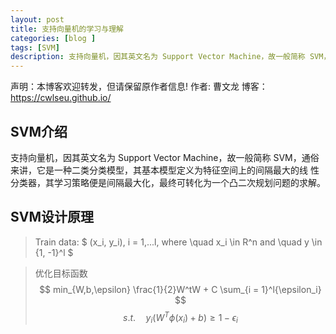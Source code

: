 ```yaml
---
layout: post
title: 支持向量机的学习与理解
categories: [blog ]
tags: [SVM]
description: 支持向量机，因其英文名为 Support Vector Machine，故一般简称 SVM，通俗来讲，它是一种二类分类模型，其基本模型定义为特征空间上的间隔最大的线 性分类器，其学习策略便是间隔最大化，最终可转化为一个凸二次规划问题的求解。
---
```





声明：本博客欢迎转发，但请保留原作者信息!
作者: 曹文龙
博客： <https://cwlseu.github.io/>


## SVM介绍
支持向量机，因其英文名为 Support Vector Machine，故一般简称 SVM，通俗来讲，它是一种二类分类模型，其基本模型定义为特征空间上的间隔最大的线 性分类器，其学习策略便是间隔最大化，最终可转化为一个凸二次规划问题的求解。

## SVM设计原理

>Train data:
$ (x_i, y_i), i = 1,...l,   where \quad x_i  \in  R^n  and \quad y \in \{1, -1\}^l $

> 优化目标函数
$$ min_{W,b,\epsilon} \frac{1}{2}W^tW + C \sum_{i = 1}^l{\epsilon_i} $$
$$s.t.  \quad y_i(W^T\phi(x_i) + b) \geq 1- \epsilon_i $$